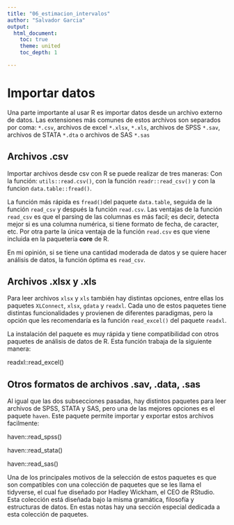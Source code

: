 ```yaml
---
title: "06_estimacion_intervalos"
author: "Salvador Garcia"
output:   
  html_document:
    toc: true
    theme: united
    toc_depth: 1

---
```


# Importar datos
Una parte importante al usar R es importar datos desde un archivo externo de datos. Las extensiones más comunes de estos archivos son separados por coma: `*.csv`, archivos de excel `*.xlsx`, `*.xls`, archivos de SPSS `*.sav`, archivos de STATA `*.dta` o archivos de SAS `*.sas`

## Archivos **.csv**
Importar archivos desde csv con R se puede realizar de tres maneras: Con la función: `utils::read.csv()`, con la función `readr::read_csv()` y con la funcion `data.table::fread()`. 

La función más rápida es `fread()`del paquete `data.table`, seguida de la función `read_csv` y después la función `read.csv`. Las ventajas de la función `read_csv` es que el parsing de las columnas es más facil; es decir, detecta mejor si es una columna numérica, si tiene formato de fecha, de caracter, etc. Por otra parte la única ventaja de la función `read.csv` es que viene incluida en la paquetería **core** de R.

En mi opinión, si se tiene una cantidad moderada de datos y se quiere hacer análisis de datos, la función óptima es `read_csv`.

## Archivos **.xlsx y .xls**

Para leer archivos `xlsx` y `xls` también hay distintas opciones, entre ellas los paquetes `XLConnect`, `xlsx`, `gdata` y `readxl`. Cada uno de estos paquetes tiene distintas funcionalidades y provienen de diferentes paradigmas, pero la opción que les recomendaría es la función `read_excel()` del paquete `readxl`.

La instalación del paquete es muy rápida y tiene compatibilidad con otros paquetes de análisis de datos de R. Esta función trabaja de la siguiente manera:

readxl::read_excel()

## Otros formatos de archivos **.sav**, **.data**, **.sas**

Al igual que las dos subsecciones pasadas, hay distintos paquetes para leer archivos de SPSS, STATA y SAS, pero una de las mejores opciones es el paquete `haven`. Este paquete permite importar y exportar estos archivos facilmente:

haven::read_spss()

haven::read_stata()

haven::read_sas()

Una de los principales motivos de la selección de estos paquetes es que son compatibles con una colección de paquetes que se les llama el tidyverse, el cual fue diseñado por Hadley Wickham, el CEO de RStudio. Esta colección está diseñada bajo la misma gramática, filosofía y estructuras de datos. En estas notas hay una sección especial dedicada a esta colección de paquetes.

